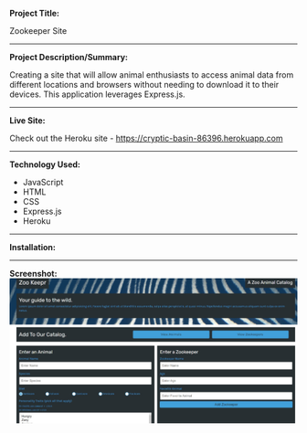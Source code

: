 **Project Title:**

Zookeeper Site

---

**Project Description/Summary:**

Creating a site that will allow animal enthusiasts to access animal data from different locations and browsers without needing to download it to their devices. This application leverages Express.js.

---

**Live Site:**

Check out the Heroku site - https://cryptic-basin-86396.herokuapp.com

---

**Technology Used:**

- JavaScript
- HTML
- CSS
- Express.js
- Heroku

---

**Installation:**

---

**Screenshot:**
![A screenshot of the Zoo Keepr site](./public/assets/images/zookeeper-site.jpg)
